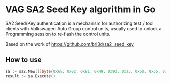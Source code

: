 # VAG SA2 Seed Key algorithm in Go

SA2 Seed/Key authentication is a mechanism for authorizing test / tool clients with Volkswagen Auto Group control units, usually used to unlock a Programming session to re-flash the control units.

Based on the work of https://github.com/bri3d/sa2_seed_key

## How to use

```go
sa := sa2.New([]byte{0x68, 0x02, 0x81, 0x49, 0x93, 0xa5, 0x5a, 0x55, 0xaa, 0x4a, 0x05, 0x87, 0x81, 0x05, 0x95, 0x26, 0x68, 0x05, 0x82, 0x49, 0x84, 0x5a, 0xa5, 0xaa, 0x55, 0x87, 0x03, 0xf7, 0x80, 0x6a, 0x4c}, 0x1a1b1c1d)
result := sa.Execute()
```
